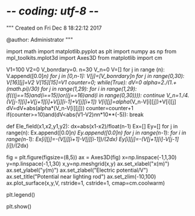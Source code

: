 # -*- coding: utf-8 -*-
"""
Created on Fri Dec  8 18:22:12 2017

@author: Administrator
"""

import math
import matplotlib.pyplot as plt
import numpy as np
from mpl_toolkits.mplot3d import Axes3D
from matplotlib import cm

V1=100
V2=0
V_bonrdary=0.
n=30
V_n=0
V=[]
for j in range (n):
    V.append([0.0]*n)
for j in [0,n-1]:
    V[j]=[V_bonrdary]*n
for j in range(0,30):
    V[16][j]=V2
V[15][15]=V1
counter=0;
while(True):
    dV=0
    alpha=2./(1.+(math.pi)/30)
    for j in range(1,29):
        for i in range(1,29):
            if(((j==15)and(i==15))or((j==16)and(i in range(0,30)))):
                continue
            V_n=1./4.*(V[j-1][i]+V[j+1][i]+V[j][i-1]+V[j][i+1])
            V[i][j]=alpha*(V_n-V[i][j])+V[i][j]
            dV=dV+abs(alpha*(V_n-V[i][j]))
    counter=counter+1
    if(counter>=10)and(dV<abs(V1-V2)*n*n*10**(-5)):
        break

def Ele_field(x1,x2,y1,y2):
    dx=abs(x1-x2)/float(n-1)
    Ex=[]
    Ey=[]
    for j in range(n):
        Ex.append([0.0]*n)
        Ey.append([0.0]*n)
    for j in range(n-1):
        for i in range(n-1):
            Ex[i][j]=-(V[j][i+1]-V[j][i-1])/(2*dx)
            Ey[i][j]=-(V[j+1][i]-V[j-1][i])/(2*dx)
            
            
fig = plt.figure(figsize=(8,5))
ax = Axes3D(fig)
x=np.linspace(-1,1,30)
y=np.linspace(-1,1,30)
x,y=np.meshgrid(x,y)
ax.set_xlabel("x(m)")
ax.set_ylabel("y(m)")
ax.set_zlabel("Electric potential/V")
ax.set_title("Potential near lighting rod")
ax.set_zlim(-10,100)
ax.plot_surface(x,y,V, rstride=1, cstride=1, cmap=cm.coolwarm)


plt.legend()

plt.show()
    
